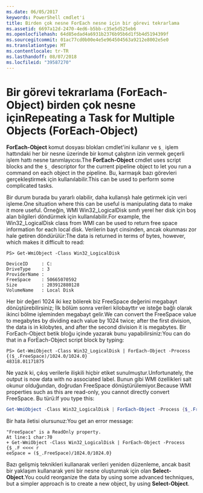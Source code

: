 ```yaml
---
ms.date: 06/05/2017
keywords: PowerShell cmdlet'i
title: Birden çok nesne ForEach nesne için bir görevi tekrarlama
ms.assetid: 6697a12d-2470-4ed6-b5bb-c35e5d525eb6
ms.openlocfilehash: 64d85edad4a6931b2376b95b6d1f5b4d5194399f
ms.sourcegitcommit: 01ac77cd0b00e4e5e964504563a9212e8002e5e0
ms.translationtype: MT
ms.contentlocale: tr-TR
ms.lasthandoff: 08/07/2018
ms.locfileid: "39587270"
---
```

# <a name="repeating-a-task-for-multiple-objects-foreach-object"></a><span data-ttu-id="ffca4-103">Bir görevi tekrarlama (ForEach-Object) birden çok nesne için</span><span class="sxs-lookup"><span data-stu-id="ffca4-103">Repeating a Task for Multiple Objects (ForEach-Object)</span></span>

<span data-ttu-id="ffca4-104">**ForEach-Object** komut dosyası blokları cmdlet'ini kullanır ve `$_` işlem hattındaki her bir nesne üzerinde bir komut çalıştırın izin vermek geçerli işlem hattı nesne tanımlayıcısı.</span><span class="sxs-lookup"><span data-stu-id="ffca4-104">The **ForEach-Object** cmdlet uses script blocks and the `$_` descriptor for the current pipeline object to let you run a command on each object in the pipeline.</span></span> <span data-ttu-id="ffca4-105">Bu, karmaşık bazı görevleri gerçekleştirmek için kullanılabilir.</span><span class="sxs-lookup"><span data-stu-id="ffca4-105">This can be used to perform some complicated tasks.</span></span>

<span data-ttu-id="ffca4-106">Bir durum burada bu yararlı olabilir, daha kullanışlı hale getirmek için veri işleme.</span><span class="sxs-lookup"><span data-stu-id="ffca4-106">One situation where this can be useful is manipulating data to make it more useful.</span></span> <span data-ttu-id="ffca4-107">Örneğin, WMI Win32_LogicalDisk sınıfı yerel her disk için boş alan bilgileri döndürmek için kullanılabilir.</span><span class="sxs-lookup"><span data-stu-id="ffca4-107">For example, the Win32_LogicalDisk class from WMI can be used to return free space information for each local disk.</span></span> <span data-ttu-id="ffca4-108">Verilerin bayt cinsinden, ancak okunması zor hale getiren döndürülür:</span><span class="sxs-lookup"><span data-stu-id="ffca4-108">The data is returned in terms of bytes, however, which makes it difficult to read:</span></span>

```
PS> Get-WmiObject -Class Win32_LogicalDisk

DeviceID     : C:
DriveType    : 3
ProviderName :
FreeSpace    : 50665070592
Size         : 203912880128
VolumeName   : Local Disk
```

<span data-ttu-id="ffca4-109">Her bir değeri 1024 iki kez bölerek biz FreeSpace değerini megabayt dönüştürebilirsiniz; İlk bölüm sonra verileri kilobayttır ve isteğe bağlı olarak ikinci bölme işleminden megabayt gelir.</span><span class="sxs-lookup"><span data-stu-id="ffca4-109">We can convert the FreeSpace value to megabytes by dividing each value by 1024 twice; after the first division, the data is in kilobytes, and after the second division it is megabytes.</span></span> <span data-ttu-id="ffca4-110">Bir ForEach-Object betik bloğu içinde yazarak bunu yapabilirsiniz:</span><span class="sxs-lookup"><span data-stu-id="ffca4-110">You can do that in a ForEach-Object script block by typing:</span></span>

```
PS> Get-WmiObject -Class Win32_LogicalDisk | ForEach-Object -Process {($_.FreeSpace)/1024.0/1024.0}
48318.01171875
```

<span data-ttu-id="ffca4-111">Ne yazık ki, çıkış verilerle ilişkili hiçbir etiket sunulmuştur.</span><span class="sxs-lookup"><span data-stu-id="ffca4-111">Unfortunately, the output is now data with no associated label.</span></span> <span data-ttu-id="ffca4-112">Bunun gibi WMI özellikleri salt okunur olduğundan, doğrudan FreeSpace dönüştürülemiyor.</span><span class="sxs-lookup"><span data-stu-id="ffca4-112">Because WMI properties such as this are read-only, you cannot directly convert FreeSpace.</span></span> <span data-ttu-id="ffca4-113">Bu türü:</span><span class="sxs-lookup"><span data-stu-id="ffca4-113">If you type this:</span></span>

```powershell
Get-WmiObject -Class Win32_LogicalDisk | ForEach-Object -Process {$_.FreeSpace = ($_.FreeSpace)/1024.0/1024.0}
```

<span data-ttu-id="ffca4-114">Bir hata iletisi olursunuz:</span><span class="sxs-lookup"><span data-stu-id="ffca4-114">You get an error message:</span></span>

```output
"FreeSpace" is a ReadOnly property.
At line:1 char:70
+ Get-WmiObject -Class Win32_LogicalDisk | ForEach-Object -Process {$_.F <<<< r
eeSpace = ($_.FreeSpace)/1024.0/1024.0}
```

<span data-ttu-id="ffca4-115">Bazı gelişmiş teknikleri kullanarak verileri yeniden düzenleme, ancak basit bir yaklaşım kullanarak yeni bir nesne oluşturmak için olan **Select-Object**.</span><span class="sxs-lookup"><span data-stu-id="ffca4-115">You could reorganize the data by using some advanced techniques, but a simpler approach is to create a new object, by using **Select-Object**.</span></span>